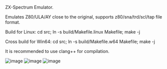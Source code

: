 ZX-Spectrum Emulator.

Emulates Z80/ULA/AY close to the original, supports z80/sna/trd/scl/tap file format.

Build for Linux:
cd src; ln -s build/Makefile.linux Makefile; make -j

Cross build for Win64:
cd src; ln -s build/Makefile.w64 Makefile; make -j

It is recommended to use clang++ for compilation.

![image](https://github.com/user-attachments/assets/77098176-2c27-47a5-b584-79e06e877f9b)
![image](https://github.com/user-attachments/assets/04ac3f8d-06a8-45eb-ad0a-3aaba6b4cab7)
![image](https://github.com/user-attachments/assets/3e98993d-e16f-4b69-a5c1-8d956552eab4)

